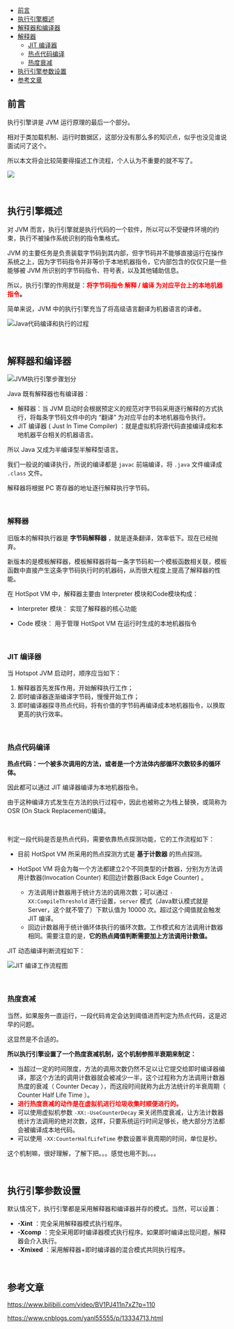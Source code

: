 

<div class="catalog">

- [前言](#t0)
- [执行引擎概述](#t1)
- [解释器和编译器](#t2)
- [解释器](#t21)
  - [JIT 编译器](#t22)
  - [热点代码编译](#t23)
  - [热度衰减](#t24)
- [执行引擎参数设置](#t3)
- [参考文章](#te)

</div>


## <span id="t0">前言</span>

执行引擎讲是 JVM 运行原理的最后一个部分。

相对于类加载机制、运行时数据区，这部分没有那么多的知识点，似乎也没见谁说面试问了这个。

所以本文将会比较简要得描述工作流程，个人认为不重要的就不写了。

![](https://shiva.oss-cn-hangzhou.aliyuncs.com/emo/QQLUQKXENLTWQP5EMD.jpg)

<br/>

## <span id="t1">执行引擎概述</span>

对 JVM 而言，执行引擎就是执行代码的一个软件，所以可以不受硬件环境的约束，执行不被操作系统识别的指令集格式。

JVM 的主要任务是负责装载字节码到其内部，但字节码并不能够直接运行在操作系统之上，因为字节码指令并非等价于本地机器指令，它内部包含的仅仅只是一些能够被 JVM 所识别的字节码指令、符号表，以及其他辅助信息。

所以，执行引擎的作用就是：**<font color="red">将字节码指令 解释 / 编译 为对应平台上的本地机器指令</font>。**

简单来说，JVM 中的执行引擎充当了将高级语言翻译为机器语言的译者。

![Java代码编译和执行的过程](http://shiva.oss-cn-hangzhou.aliyuncs.com/data/java/Java%E4%BB%A3%E7%A0%81%E7%BC%96%E8%AF%91%E5%92%8C%E6%89%A7%E8%A1%8C%E7%9A%84%E8%BF%87%E7%A8%8B.png)



<br/>

## <span id="t2">解释器和编译器</span>

![JVM执行引擎步骤划分](http://shiva.oss-cn-hangzhou.aliyuncs.com/data/java/JVM执行引擎步骤划分.png)

Java 既有解释器也有编译器：

- 解释器：当 JVM 启动时会根据预定义的规范对字节码采用逐行解释的方式执行，将每条字节码文件中的内 “翻译” 为对应平台的本地机器指令执行。
- JIT 编译器 ( Just In Time Compiler) ：就是虚拟机将源代码直接编译成和本地机器平台相关的机器语言。

所以 Java 又成为半编译型半解释型语言。

我们一般说的编译执行，所说的编译都是 `javac` 前端编译，将 `.java` 文件编译成 `.class` 文件。

解释器将根据 PC 寄存器的地址逐行解释执行字节码。

<br/>

### <span id="t21">解释器</span>

旧版本的解释执行器是 **字节码解释器** ，就是逐条翻译，效率低下。现在已经抛弃。

新版本的是模板解释器，模板解释器将每一条字节码和一个模板函数相关联，模板函数中直接产生这条字节码执行时的机器码，从而很大程度上提高了解释器的性能。

在 HotSpot VM 中，解释器主要由 Interpreter 模块和Code模块构成：

- Interpreter 模块： 实现了解释器的核心功能

- Code 模块： 用于管理 HotSpot VM 在运行时生成的本地机器指令



<br/>

### <span id="t22">JIT 编译器</span>

当 Hotspot JVM 启动时，顺序应当如下：

1. 解释器首先发挥作用，开始解释执行工作；
2. 即时编译器逐渐编译字节码，慢慢开始工作；
3. 即时编译器探寻热点代码，将有价值的字节码再编译成本地机器指令，以换取更高的执行效率。

<br/>



### <span id="t23">热点代码编译</span>

**热点代码：一个被多次调用的方法，或者是一个方法体内部循环次数较多的循环体。**

因此都可以通过 JIT 编译器编译为本地机器指令。

由于这种编译方式发生在方法的执行过程中，因此也被称之为栈上替换，或简称为OSR (On Stack Replacement)编译。

<br/>

判定一段代码是否是热点代码，需要依靠热点探测功能，它的工作流程如下：

- 目前 HotSpot VM 所采用的热点探测方式是 **基于计数器** 的热点探测。

- HotSpot VM 将会为每一个方法都建立2个不同类型的计数器，分别为方法调用计数器(Invocation Counter) 和回边计数器(Back Edge Counter) 。

  - 方法调用计数器用于统计方法的调用次数；可以通过 `-XX:CompileThreshold` 进行设置，`server` 模式（Java默认模式就是 Server，这个就不管了）下默认值为 10000 次。超过这个阈值就会触发 JIT 编译。
  - 回边计数器用于统计循环体执行的循环次数。工作模式和方法调用计数器相同。需要注意的是，**它的热点阈值判断需要加上方法调用计数值。**




JIT 动态编译判断流程如下：

![JIT 编译工作流程图](http://shiva.oss-cn-hangzhou.aliyuncs.com/data/java/JIT%20%E7%BC%96%E8%AF%91%E5%B7%A5%E4%BD%9C%E6%B5%81%E7%A8%8B%E5%9B%BE.png)

<br/>

### <span id="t24">热度衰减</span>

当然，如果服务一直运行，一段代码肯定会达到阈值进而判定为热点代码，这是迟早的问题。

这显然是不合适的。

**所以执行引擎设置了一个热度衰减机制，这个机制参照半衰期来制定：**

- 当超过一定的时间限度，方法的调用次数仍然不足以让它提交给即时编译器编译，那这个方法的调用计数器就会被减少一半，这个过程称为方法调用计数器热度的衰减（ Counter Decay ），而这段时间就称为此方法统计的半衰周期（ Counter Half Life Time ）。
- **<font color="red">进行热度衰减的动作是在虚拟机进行垃圾收集时顺便进行的。</font>**
- 可以使用虚拟机参数 `-XX:-UseCounterDecay` 来关闭热度衰减，让方法计数器统计方法调用的绝对次数，这样，只要系统运行时间足够长，绝大部分方法都会被编译成本地代码。
- 可以使用 `-XX:CounterHalfLifeTime` 参数设置半衰周期的时间，单位是秒。

这个机制嘛，很好理解，了解下把。。。感觉也用不到。。。



<br/>

## <span id="t3">执行引擎参数设置</span>

默认情况下，执行引擎都是采用解释器和编译器并存的模式。当然，可以设置：

- **-Xint** ：完全采用解释器模式执行程序。
- **-Xcomp** ：完全采用即时编译器模式执行程序。如果即时编译出现问题，解释器会介入执行。
- **-Xmixed** ：采用解释器+即时编译器的混合模式共同执行程序。



<br/>

## <span id="te">参考文章</span>




<a target="_blank" href="https://www.bilibili.com/video/BV1PJ411n7xZ?p=110">https://www.bilibili.com/video/BV1PJ411n7xZ?p=110</a>


<a target="_blank" href="https://www.cnblogs.com/yanl55555/p/13334713.html">https://www.cnblogs.com/yanl55555/p/13334713.html</a>


